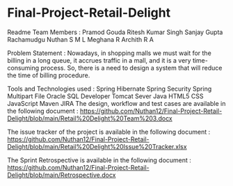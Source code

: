 # Final-Project-Retail-Delight

Readme
Team Members :
Pramod Gouda
Ritesh Kumar Singh
Sanjay Gupta Rachamudgu
Nuthan S M L
Meghana R
Archith R A

Problem Statement :
Nowadays, in shopping malls we must wait for the billing in a long queue, it accrues traffic in a mall, and it is a very time-consuming process. So, there is a need to design a system that will reduce the time of billing procedure. 


Tools and Technologies used :
Spring Hibernate
Spring Security
Spring Multipart File
Oracle SQL Developer
Tomcat Sever
Java
HTML5
CSS
JavaScript
Maven
JIRA
The design, workflow and test cases are available in the following document : https://github.com/Nuthan12/Final-Project-Retail-Delight/blob/main/Retail%20Delight%20Team%203.docx

The issue tracker of the project is available in the following document : https://github.com/Nuthan12/Final-Project-Retail-Delight/blob/main/Retail%20Delight%20Issue%20Tracker.xlsx

The Sprint Retrospective is available in the following document : https://github.com/Nuthan12/Final-Project-Retail-Delight/blob/main/Retrospective.docx
